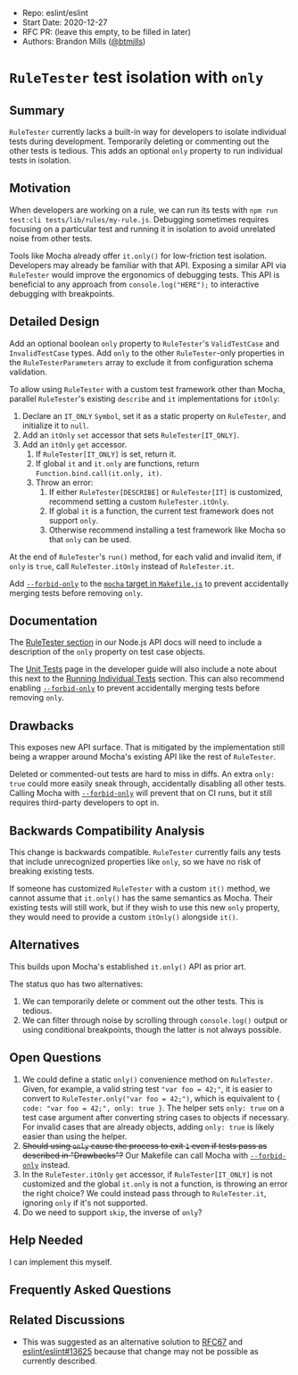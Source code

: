 - Repo: eslint/eslint
- Start Date: 2020-12-27
- RFC PR: (leave this empty, to be filled in later)
- Authors: Brandon Mills ([@btmills](https://github.com/btmills))

# `RuleTester` test isolation with `only`

## Summary

<!-- One-paragraph explanation of the feature. -->

`RuleTester` currently lacks a built-in way for developers to isolate individual tests during development.
Temporarily deleting or commenting out the other tests is tedious.
This adds an optional `only` property to run individual tests in isolation.

## Motivation

<!-- Why are we doing this? What uses does it support? What is the expected
outcome? -->

When developers are working on a rule, we can run its tests with `npm run test:cli tests/lib/rules/my-rule.js`.
Debugging sometimes requires focusing on a particular test and running it in isolation to avoid unrelated noise from other tests.

Tools like Mocha already offer `it.only()` for low-friction test isolation.
Developers may already be familiar with that API.
Exposing a similar API via `RuleTester` would improve the ergonomics of debugging tests.
This API is beneficial to any approach from `console.log("HERE");` to interactive debugging with breakpoints.

## Detailed Design

<!--
   This is the bulk of the RFC.

   Explain the design with enough detail that someone familiar with ESLint
   can implement it by reading this document. Please get into specifics
   of your approach, corners, and examples of how the change will be
   used. Be sure to define any new terms in this section.
-->

Add an optional boolean `only` property to `RuleTester`'s `ValidTestCase` and `InvalidTestCase` types.
Add `only` to the other `RuleTester`-only properties in the `RuleTesterParameters` array to exclude it from configuration schema validation.

To allow using `RuleTester` with a custom test framework other than Mocha, parallel `RuleTester`'s existing `describe` and `it` implementations for `itOnly`:

1. Declare an `IT_ONLY` `Symbol`, set it as a static property on `RuleTester`, and initialize it to `null`.
1. Add an `itOnly` `set` accessor that sets `RuleTester[IT_ONLY]`.
1. Add an `itOnly` `get` accessor.
   1. If `RuleTester[IT_ONLY]` is set, return it.
   2. If global `it` and `it.only` are functions, return `Function.bind.call(it.only, it)`.
   3. Throw an error:
      1. If either `RuleTester[DESCRIBE]` or `RuleTester[IT]` is customized, recommend setting a custom `RuleTester.itOnly`.
      2. If global `it` is a function, the current test framework does not support `only`.
      3. Otherwise recommend installing a test framework like Mocha so that `only` can be used.

At the end of `RuleTester`'s `run()` method, for each valid and invalid item, if `only` is `true`, call `RuleTester.itOnly` instead of `RuleTester.it`.

Add [`--forbid-only`](https://mochajs.org/#-forbid-only) to the [`mocha` target in `Makefile.js`](https://github.com/eslint/eslint/blob/cc4871369645c3409dc56ded7a555af8a9f63d51/Makefile.js#L548) to prevent accidentally merging tests before removing `only`.

## Documentation

<!--
    How will this RFC be documented? Does it need a formal announcement
    on the ESLint blog to explain the motivation?
-->

The [RuleTester section](https://eslint.org/docs/developer-guide/nodejs-api#ruletester) in our Node.js API docs will need to include a description of the `only` property on test case objects.

The [Unit Tests](https://eslint.org/docs/developer-guide/unit-tests) page in the developer guide will also include a note about this next to the [Running Individual Tests](https://eslint.org/docs/developer-guide/unit-tests#running-individual-tests) section.
This can also recommend enabling [`--forbid-only`](https://mochajs.org/#-forbid-only) to prevent accidentally merging tests before removing `only`.

## Drawbacks

<!--
    Why should we *not* do this? Consider why adding this into ESLint
    might not benefit the project or the community. Attempt to think 
    about any opposing viewpoints that reviewers might bring up. 

    Any change has potential downsides, including increased maintenance
    burden, incompatibility with other tools, breaking existing user
    experience, etc. Try to identify as many potential problems with
    implementing this RFC as possible.
-->

This exposes new API surface.
That is mitigated by the implementation still being a wrapper around Mocha's existing API like the rest of `RuleTester`.

Deleted or commented-out tests are hard to miss in diffs.
An extra `only: true` could more easily sneak through, accidentally disabling all other tests.
Calling Mocha with [`--forbid-only`](https://mochajs.org/#-forbid-only) will prevent that on CI runs, but it still requires third-party developers to opt in.

## Backwards Compatibility Analysis

<!--
    How does this change affect existing ESLint users? Will any behavior
    change for them? If so, how are you going to minimize the disruption
    to existing users?
-->

This change is backwards compatible.
`RuleTester` currently fails any tests that include unrecognized properties like `only`, so we have no risk of breaking existing tests.

If someone has customized `RuleTester` with a custom `it()` method, we cannot assume that `it.only()` has the same semantics as Mocha.
Their existing tests will still work, but if they wish to use this new `only` property, they would need to provide a custom `itOnly()` alongside `it()`.

## Alternatives

<!--
    What other designs did you consider? Why did you decide against those?

    This section should also include prior art, such as whether similar
    projects have already implemented a similar feature.
-->

This builds upon Mocha's established `it.only()` API as prior art.

The status quo has two alternatives:

1. We can temporarily delete or comment out the other tests. This is tedious.
1. We can filter through noise by scrolling through `console.log()` output or using conditional breakpoints, though the latter is not always possible.

## Open Questions

<!--
    This section is optional, but is suggested for a first draft.

    What parts of this proposal are you unclear about? What do you
    need to know before you can finalize this RFC?

    List the questions that you'd like reviewers to focus on. When
    you've received the answers and updated the design to reflect them, 
    you can remove this section.
-->

1. We could define a static `only()` convenience method on `RuleTester`.
Given, for example, a valid string test `"var foo = 42;"`, it is easier to convert to `RuleTester.only("var foo = 42;")`, which is equivalent to `{ code: "var foo = 42;", only: true }`.
The helper sets `only: true` on a test case argument after converting string cases to objects if necessary.
For invalid cases that are already objects, adding `only: true` is likely easier than using the helper.
1. ~~Should using `only` cause the process to exit `1` even if tests pass as described in "Drawbacks"?~~
Our Makefile can call Mocha with [`--forbid-only`](https://mochajs.org/#-forbid-only) instead.
3. In the `RuleTester.itOnly` `get` accessor, if `RuleTester[IT_ONLY]` is not customized and the global `it.only` is not a function, is throwing an error the right choice?
We could instead pass through to `RuleTester.it`, ignoring `only` if it's not supported.
1. Do we need to support `skip`, the inverse of `only`?

## Help Needed

<!--
    This section is optional.

    Are you able to implement this RFC on your own? If not, what kind
    of help would you need from the team?
-->

I can implement this myself.

## Frequently Asked Questions

<!--
    This section is optional but suggested.

    Try to anticipate points of clarification that might be needed by
    the people reviewing this RFC. Include those questions and answers
    in this section.
-->

## Related Discussions

<!--
    This section is optional but suggested.

    If there is an issue, pull request, or other URL that provides useful
    context for this proposal, please include those links here.
-->

- This was suggested as an alternative solution to [RFC67](https://github.com/eslint/rfcs/pull/67) and [eslint/eslint#13625](https://github.com/eslint/eslint/issues/13625) because that change may not be possible as currently described.
